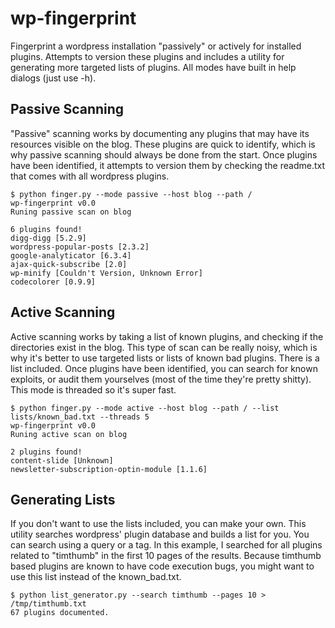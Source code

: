 wp-fingerprint
==============
Fingerprint a wordpress installation "passively" or actively for installed plugins. Attempts to version these plugins and includes a utility for generating more targeted lists of plugins. All 
modes have built in help dialogs (just use -h).

## Passive Scanning

"Passive" scanning works by documenting any plugins that may have its resources visible on the blog. These plugins are quick to identify, which is why passive scanning should always be done from 
the start. Once plugins have been identified, it attempts to version them by checking the readme.txt that comes with all wordpress plugins.

```
$ python finger.py --mode passive --host blog --path /
wp-fingerprint v0.0
Runing passive scan on blog

6 plugins found!
digg-digg [5.2.9]
wordpress-popular-posts [2.3.2]
google-analyticator [6.3.4]
ajax-quick-subscribe [2.0]
wp-minify [Couldn't Version, Unknown Error]
codecolorer [0.9.9]
```

## Active Scanning

Active scanning works by taking a list of known plugins, and checking if the directories exist in the blog. This type of scan can be really noisy, which is why it's better to use targeted lists or 
lists of known bad plugins. There is a list included. Once plugins have been identified, you can search for known exploits, or audit them yourselves (most of the time they're pretty shitty). This 
mode is threaded so it's super fast.

```
$ python finger.py --mode active --host blog --path / --list lists/known_bad.txt --threads 5
wp-fingerprint v0.0
Runing active scan on blog

2 plugins found!
content-slide [Unknown]
newsletter-subscription-optin-module [1.1.6]
```

## Generating Lists

If you don't want to use the lists included, you can make your own. This utility searches wordpress' plugin database and builds a list for you. You can search using a query or a tag. In this 
example, I searched for all plugins related to "timthumb" in the first 10 pages of the results. Because timthumb based plugins are known to have code execution bugs, you might want to use this 
list instead of the known_bad.txt.

```
$ python list_generator.py --search timthumb --pages 10 > /tmp/timthumb.txt
67 plugins documented.
```
